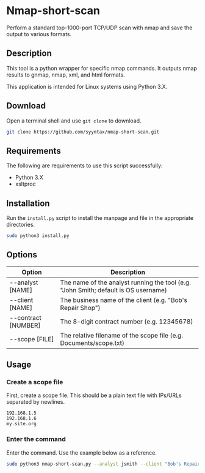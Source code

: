 # Nmap-short-scan
Perform a standard top-1000-port TCP/UDP scan with nmap and save the output to various formats.
## Description
This tool is a python wrapper for specific nmap commands. It outputs nmap results to gnmap, nmap, xml, and html formats.

This application is intended for Linux systems using Python 3.X.

## Download
Open a terminal shell and use `git clone` to download.
```bash
git clone https://github.com/syyntax/nmap-short-scan.git
```

## Requirements
The following are requirements to use this script successfully:
* Python 3.X
* xsltproc

## Installation
Run the `install.py` script to install the manpage and file in the appropriate directories.
```bash
sudo python3 install.py
```

## Options
| Option                        | Description                                                                            |
|-------------------------------|----------------------------------------------------------------------------------------|
| --analyst [NAME]              | The name of the analyst running the tool (e.g. "John Smith; default is OS username)    |
| --client [NAME]               | The business name of the client (e.g. "Bob's Repair Shop")                             |
| --contract [NUMBER]           | The 8-digit contract number (e.g. 12345678)                                            |
| --scope [FILE]                | The relative filename of the scope file (e.g. Documents/scope.txt)                     |

## Usage
### Create a scope file
First, create a scope file. This should be a plain text file with IPs/URLs separated by newlines.
```text
192.168.1.5
192.168.1.6
my.site.org
```
### Enter the command
Enter the command. Use the example below as a reference.
```bash
sudo python3 nmap-short-scan.py --analyst jsmith --client "Bob's Repair Shop" --contract 12345678 --scope scope.txt
```

